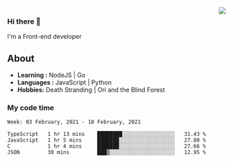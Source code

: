 <img align='right' src="https://github-readme-stats.vercel.app/api?username=strugglebak&show_icons=true">

### Hi there 👋

I'm a Front-end developer

## About

-  **Learning :** NodeJS | Go
-  **Languages :** JavaScript | Python
-  **Hobbies:** Death Stranding | Ori and the Blind Forest

### My code time

<!--START_SECTION:waka-->
```text
Week: 03 February, 2021 - 10 February, 2021

TypeScript   1 hr 13 mins    ████████░░░░░░░░░░░░░░░░░   31.43 % 
JavaScript   1 hr 5 mins     ███████░░░░░░░░░░░░░░░░░░   27.80 % 
C            1 hr 4 mins     ███████░░░░░░░░░░░░░░░░░░   27.66 % 
JSON         30 mins         ███▒░░░░░░░░░░░░░░░░░░░░░   12.95 % 
```
<!--END_SECTION:waka-->
